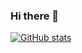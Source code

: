 ### Hi there 👋

[![GitHub stats](https://github-readme-stats.vercel.app/api?username=wlllllllk)](https://github.com/anuraghazra/github-readme-stats)


<!--
**wlllllllk/wlllllllk** is a ✨ _special_ ✨ repository because its `README.md` (this file) appears on your GitHub profile.

Here are some ideas to get you started:

- 🔭 I’m currently working on ...
- 🌱 I’m currently learning ...
- 👯 I’m looking to collaborate on ...
- 🤔 I’m looking for help with ...
- 💬 Ask me about ...
- 📫 How to reach me: ...
- 😄 Pronouns: ...
- ⚡ Fun fact: ...
-->
